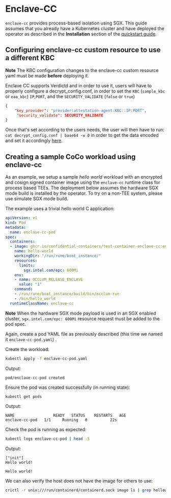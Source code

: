 # Enclave-CC

`enclave-cc` provides process-based isolation using SGX.
This guide assumes that you already have a Kubernetes cluster
and have deployed the operator as described in the **Installation**
section of the [quickstart guide](../quickstart.md).

## Configuring enclave-cc custom resource to use a different KBC

**Note** The KBC configuration changes to the enclave-cc custom resource yaml 
must be made **before** deploying it. 

Enclave CC supports Verdictd and in order to use it, users will have to
properly configure a decrypt_config.conf, in order to set the `KBC` (`sample_kbc`
or `eaa_kbc`) `IP`,`PORT`, and the `SECURITY_VALIDATE` (`false` or  `true`)
```json
{
    "key_provider": "provider:attestation-agent:KBC::IP:PORT",
     "security_validate": SECURITY_VALIDATE
}
```

Once that's set according to the users needs, the user will then have to run:
`cat decrypt_config.conf | base64 -w 0` in order to get the data encoded and
set it accordingly [here](https://github.com/confidential-containers/operator/blob/6f241fbc056f0a5d9e1bd2c10b2cedc0782b99ff/config/samples/enclave-cc/base/ccruntime-enclave-cc.yaml#L124).

## Creating a sample CoCo workload using enclave-cc

As an example, we setup a sample *hello world*
workload with an encrypted and cosign signed container image using the `enclave-cc` runtime class for process based TEEs.
The deployment below assumes the hardware SGX mode build is installed by the operator. To try on a non-TEE system, please
use simulate SGX mode build.

The example uses a trivial hello world C application:
```yaml
apiVersion: v1
kind: Pod
metadata:
  name: enclave-cc-pod
spec:
  containers:
  - image: ghcr.io/confidential-containers/test-container-enclave-cc:encrypted
    name: hello-world
    workingDir: "/run/rune/boot_instance/"
    resources:
      limits:
        sgx.intel.com/epc: 600Mi
    env:
    - name: OCCLUM_RELEASE_ENCLAVE
      value: "1"
    command:
    - /run/rune/boot_instance/build/bin/occlum-run
    - /bin/hello_world
  runtimeClassName: enclave-cc

```

**Note** When the hardware SGX mode payload is used in an SGX enabled cluster, `sgx.intel.com/epc: 600Mi`
resource request must be added to the pod spec.

Again, create a pod YAML file as previously described (this time we named it `enclave-cc-pod.yaml`) .

Create the workload:
```sh
kubectl apply -f enclave-cc-pod.yaml
```
Output:
```
pod/enclave-cc-pod created
```

Ensure the pod was created successfully (in running state):
```sh
kubectl get pods
```
Output:
```
NAME                 READY   STATUS    RESTARTS   AGE
enclave-cc-pod   1/1     Running   0          22s
```

Check the pod is running as expected:
```sh
kubectl logs enclave-cc-pod | head -5
```
Output:
```
["init"]
Hello world!

Hello world!

```

We can also verify the host does not have the image for others to use:
```sh
crictl -r unix:///run/containerd/containerd.sock image ls | grep helloworld_enc
```
